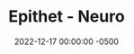 ---
layout: post
title:  "Epithet - Neuro"
date:   2022-12-17 00:00:00 -0500
image: /assets/images/epithet-mountains-background-neuro.png
href: "https://neuro7.itch.io/epithet"
---